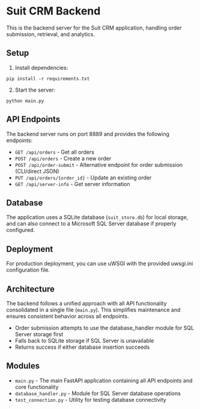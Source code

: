 # Suit CRM Backend

This is the backend server for the Suit CRM application, handling order submission, retrieval, and analytics.

## Setup

1. Install dependencies:
```
pip install -r requirements.txt
```

2. Start the server:
```
python main.py
```

## API Endpoints

The backend server runs on port 8889 and provides the following endpoints:

- `GET /api/orders` - Get all orders
- `POST /api/orders` - Create a new order
- `POST /api/order-submit` - Alternative endpoint for order submission (CLI/direct JSON)
- `PUT /api/orders/{order_id}` - Update an existing order
- `GET /api/server-info` - Get server information

## Database

The application uses a SQLite database (`suit_store.db`) for local storage, and can also connect to a 
Microsoft SQL Server database if properly configured.

## Deployment

For production deployment, you can use uWSGI with the provided uwsgi.ini configuration file.

## Architecture

The backend follows a unified approach with all API functionality consolidated in a single file (`main.py`). 
This simplifies maintenance and ensures consistent behavior across all endpoints.

- Order submission attempts to use the database_handler module for SQL Server storage first
- Falls back to SQLite storage if SQL Server is unavailable
- Returns success if either database insertion succeeds

## Modules

- `main.py` - The main FastAPI application containing all API endpoints and core functionality
- `database_handler.py` - Module for SQL Server database operations
- `test_connection.py` - Utility for testing database connectivity 